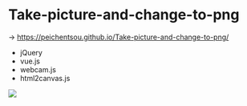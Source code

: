 # Take-picture-and-change-to-png

→ https://peichentsou.github.io/Take-picture-and-change-to-png/


* jQuery
* vue.js
* webcam.js
* html2canvas.js

<img src="https://i.imgur.com/uGJgvUI.png"></img>

